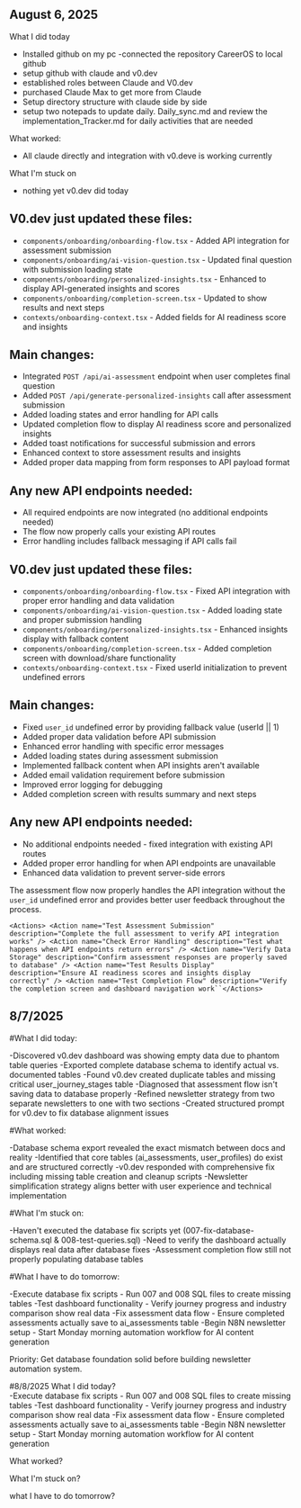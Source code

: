 ## August 6, 2025
What I did today
- Installed github on my pc
-connected the repository CareerOS to local github
- setup github with claude and v0.dev
- established roles between Claude and V0.dev
- purchased Claude Max to get more from Claude
- Setup directory structure with claude side by side
- setup two notepads to update daily.  Daily_sync.md and review the implementation_Tracker.md for daily activities that are needed

What worked: 
- All claude directly and integration with v0.deve is working currently

What I'm stuck on
- nothing yet
v0.dev did today
## V0.dev just updated these files:

- `components/onboarding/onboarding-flow.tsx` - Added API integration for assessment submission
- `components/onboarding/ai-vision-question.tsx` - Updated final question with submission loading state
- `components/onboarding/personalized-insights.tsx` - Enhanced to display API-generated insights and scores
- `components/onboarding/completion-screen.tsx` - Updated to show results and next steps
- `contexts/onboarding-context.tsx` - Added fields for AI readiness score and insights


## Main changes:

- Integrated `POST /api/ai-assessment` endpoint when user completes final question
- Added `POST /api/generate-personalized-insights` call after assessment submission
- Added loading states and error handling for API calls
- Updated completion flow to display AI readiness score and personalized insights
- Added toast notifications for successful submission and errors
- Enhanced context to store assessment results and insights
- Added proper data mapping from form responses to API payload format


## Any new API endpoints needed:

- All required endpoints are now integrated (no additional endpoints needed)
- The flow now properly calls your existing API routes
- Error handling includes fallback messaging if API calls fail

## V0.dev just updated these files:

- `components/onboarding/onboarding-flow.tsx` - Fixed API integration with proper error handling and data validation
- `components/onboarding/ai-vision-question.tsx` - Added loading state and proper submission handling
- `components/onboarding/personalized-insights.tsx` - Enhanced insights display with fallback content
- `components/onboarding/completion-screen.tsx` - Added completion screen with download/share functionality
- `contexts/onboarding-context.tsx` - Fixed userId initialization to prevent undefined errors


## Main changes:

- Fixed `user_id` undefined error by providing fallback value (userId || 1)
- Added proper data validation before API submission
- Enhanced error handling with specific error messages
- Added loading states during assessment submission
- Implemented fallback content when API insights aren't available
- Added email validation requirement before submission
- Improved error logging for debugging
- Added completion screen with results summary and next steps


## Any new API endpoints needed:

- No additional endpoints needed - fixed integration with existing API routes
- Added proper error handling for when API endpoints are unavailable
- Enhanced data validation to prevent server-side errors


The assessment flow now properly handles the API integration without the `user_id` undefined error and provides better user feedback throughout the process.

`<Actions>
  <Action name="Test Assessment Submission" description="Complete the full assessment to verify API integration works" />
  <Action name="Check Error Handling" description="Test what happens when API endpoints return errors" />
  <Action name="Verify Data Storage" description="Confirm assessment responses are properly saved to database" />
  <Action name="Test Results Display" description="Ensure AI readiness scores and insights display correctly" />
  <Action name="Test Completion Flow" description="Verify the completion screen and dashboard navigation work``</Actions>`

## 8/7/2025
#What I did today:

-Discovered v0.dev dashboard was showing empty data due to phantom table queries
-Exported complete database schema to identify actual vs. documented tables
-Found v0.dev created duplicate tables and missing critical user_journey_stages table
-Diagnosed that assessment flow isn't saving data to database properly
-Refined newsletter strategy from two separate newsletters to one with two sections
-Created structured prompt for v0.dev to fix database alignment issues

#What worked:

-Database schema export revealed the exact mismatch between docs and reality
-Identified that core tables (ai_assessments, user_profiles) do exist and are structured correctly
-v0.dev responded with comprehensive fix including missing table creation and cleanup scripts
-Newsletter simplification strategy aligns better with user experience and technical implementation

#What I'm stuck on:

-Haven't executed the database fix scripts yet (007-fix-database-schema.sql & 008-test-queries.sql)
-Need to verify the dashboard actually displays real data after database fixes
-Assessment completion flow still not properly populating database tables

#What I have to do tomorrow:

-Execute database fix scripts - Run 007 and 008 SQL files to create missing tables
-Test dashboard functionality - Verify journey progress and industry comparison show real data
-Fix assessment data flow - Ensure completed assessments actually save to ai_assessments table
-Begin N8N newsletter setup - Start Monday morning automation workflow for AI content generation

Priority: Get database foundation solid before building newsletter automation system.

#8/8/2025
What I did today?  
-Execute database fix scripts - Run 007 and 008 SQL files to create missing tables
-Test dashboard functionality - Verify journey progress and industry comparison show real data
-Fix assessment data flow - Ensure completed assessments actually save to ai_assessments table
-Begin N8N newsletter setup - Start Monday morning automation workflow for AI content generation

What worked?  


What I'm stuck on?  


what I have to do tomorrow?
